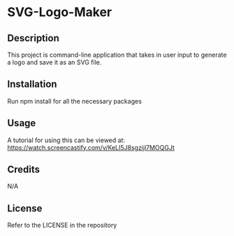 # SVG-Logo-Maker

## Description
This project is command-line application that takes in user input to generate a logo and save it as an SVG file.

## Installation
Run npm install for all the necessary packages

## Usage
A tutorial for using this can be viewed at: https://watch.screencastify.com/v/KeLI5J8sgzijl7MOQGJt

## Credits
N/A

## License
Refer to the LICENSE in the repository
